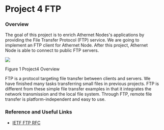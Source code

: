 # Project 4 FTP

### Overview

The goal of this project is to enrich Athernet Nodes's applications by providing the File Transfer Protocol (FTP) service. We are going to implement an FTP client for Athernet Node. After this project, Athernet Node is able to connect to public FTP servers.

![](RackMultipart20220302-4-f4xz1s_html_96754fcdfa49fe37.png)

Figure 1 Project4 Overview

FTP is a protocol targeting file transfer between clients and servers. We have finished many tasks transferring small files in previous projects. FTP is different from these simple file transfer examples in that it integrates the network transmission and the local file system. Through FTP, remote file transfer is platform-independent and easy to use.

### Reference and Useful Links

- [IETF FTP RFC](https://www.ietf.org/rfc/rfc959.txt)
